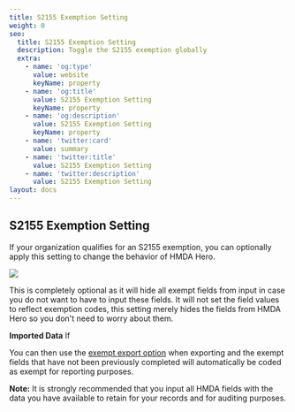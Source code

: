 ```yaml
---
title: S2155 Exemption Setting
weight: 0
seo:
  title: S2155 Exemption Setting
  description: Toggle the S2155 exemption globally
  extra:
    - name: 'og:type'
      value: website
      keyName: property
    - name: 'og:title'
      value: S2155 Exemption Setting
      keyName: property
    - name: 'og:description'
      value: S2155 Exemption Setting
      keyName: property
    - name: 'twitter:card'
      value: summary
    - name: 'twitter:title'
      value: S2155 Exemption Setting
    - name: 'twitter:description'
      value: S2155 Exemption Setting
layout: docs
---
```

## S2155 Exemption Setting

If your organization qualifies for an S2155 exemption, you can optionally apply this setting to change the behavior of HMDA Hero.

![](/images/S2155ExemptionSetting.png)

This is completely optional as it will hide all exempt fields from input in case you do not want to have to input these fields. It will not set the field values to reflect exemption codes, this setting merely hides the fields from HMDA Hero so you don't need to worry about them. 

<div class="note">
<strong>Imported Data</strong>
If
</div>

You can then use the [exempt export option](https://www.hmdahero.com/docs/exporting/#s2155-exempt-export) when exporting and the exempt fields that have not been previously completed will automatically be coded as exempt for reporting purposes.

<div class="note">
<strong>Note:</strong>
It is strongly recommended that you input all HMDA fields with the data you have available to retain for your records and for auditing purposes.
</div>
